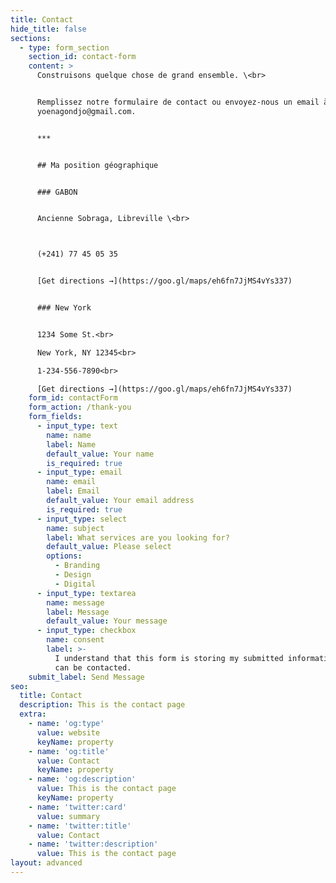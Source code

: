 ```yaml
---
title: Contact
hide_title: false
sections:
  - type: form_section
    section_id: contact-form
    content: >
      Construisons quelque chose de grand ensemble. \<br>


      Remplissez notre formulaire de contact ou envoyez-nous un email à
      yoenagondjo@gmail.com.


      ***


      ## Ma position géographique


      ### GABON


      Ancienne Sobraga, Libreville \<br>



      (+241) 77 45 05 35


      [Get directions →](https://goo.gl/maps/eh6fn7JjMS4vYs337)


      ### New York


      1234 Some St.<br>

      New York, NY 12345<br>

      1-234-556-7890<br>

      [Get directions →](https://goo.gl/maps/eh6fn7JjMS4vYs337)
    form_id: contactForm
    form_action: /thank-you
    form_fields:
      - input_type: text
        name: name
        label: Name
        default_value: Your name
        is_required: true
      - input_type: email
        name: email
        label: Email
        default_value: Your email address
        is_required: true
      - input_type: select
        name: subject
        label: What services are you looking for?
        default_value: Please select
        options:
          - Branding
          - Design
          - Digital
      - input_type: textarea
        name: message
        label: Message
        default_value: Your message
      - input_type: checkbox
        name: consent
        label: >-
          I understand that this form is storing my submitted information so I
          can be contacted.
    submit_label: Send Message
seo:
  title: Contact
  description: This is the contact page
  extra:
    - name: 'og:type'
      value: website
      keyName: property
    - name: 'og:title'
      value: Contact
      keyName: property
    - name: 'og:description'
      value: This is the contact page
      keyName: property
    - name: 'twitter:card'
      value: summary
    - name: 'twitter:title'
      value: Contact
    - name: 'twitter:description'
      value: This is the contact page
layout: advanced
---
```

